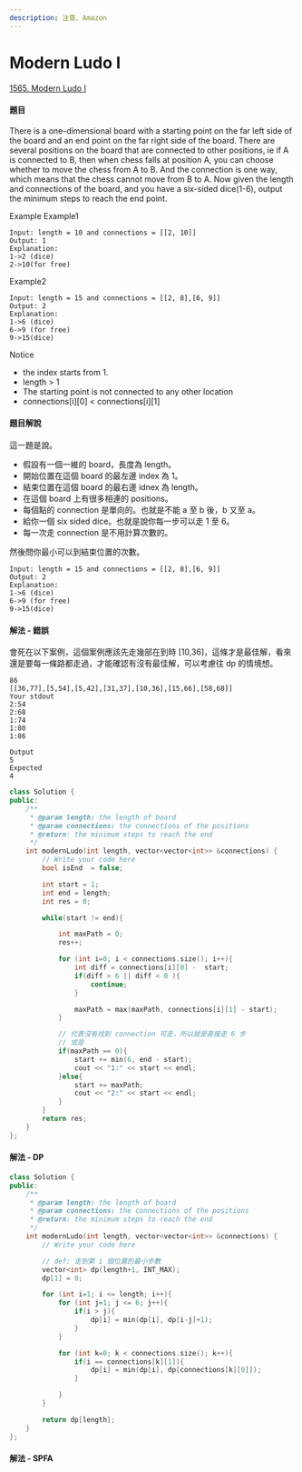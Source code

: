 ```yaml
---
description: 注意、Amazon
---
```


# Modern Ludo I

[1565. Modern Ludo I](https://www.lintcode.com/problem/modern-ludo-i/?_from=ladder&&fromId=62)

#### 題目

There is a one-dimensional board with a starting point on the far left side of the board and an end point on the far right side of the board. There are several positions on the board that are connected to other positions, ie if A is connected to B, then when chess falls at position A, you can choose whether to move the chess from A to B. And the connection is one way, which means that the chess cannot move from B to A. Now given the length and connections of the board, and you have a six-sided dice\(1-6\), output the minimum steps to reach the end point.

Example Example1

```text
Input: length = 10 and connections = [[2, 10]]
Output: 1
Explanation: 
1->2 (dice)
2->10(for free)
```

Example2

```text
Input: length = 15 and connections = [[2, 8],[6, 9]]
Output: 2
Explanation: 
1->6 (dice)
6->9 (for free)
9->15(dice)
```

Notice

* the index starts from 1.
* length &gt; 1
* The starting point is not connected to any other location
* connections\[i\]\[0\] &lt; connections\[i\]\[1\]

#### 題目解說

這一題是說。

* 假設有一個一維的 board，長度為 length。
* 開始位置在這個 board 的最左邊 index 為 1。
* 結束位置在這個 board 的最右邊 idnex 為 length。
* 在這個 board 上有很多相連的 positions。
* 每個點的 connection 是單向的。也就是不能 a 至 b 後，b 又至 a。
* 給你一個 six sided dice。也就是說你每一步可以走 1 至 6。
* 每一次走 connection 是不用計算次數的。

然後問你最小可以到結束位置的次數。

```text
Input: length = 15 and connections = [[2, 8],[6, 9]]
Output: 2
Explanation: 
1->6 (dice)
6->9 (for free)
9->15(dice)
```

#### 解法 - 錯誤

會死在以下案例，這個案例應該先走幾部在到時 \[10,36\]，這條才是最佳解，看來還是要每一條路都走過，才能確認有沒有最佳解，可以考慮往 dp 的情境想。

```text
86
[[36,77],[5,54],[5,42],[31,37],[10,36],[15,66],[58,68]]
Your stdout
2:54
2:68
1:74
1:80
1:86

Output
5
Expected
4
```

```cpp
class Solution {
public:
    /**
     * @param length: the length of board
     * @param connections: the connections of the positions
     * @return: the minimum steps to reach the end
     */
    int modernLudo(int length, vector<vector<int>> &connections) {
        // Write your code here
        bool isEnd  = false;

        int start = 1;
        int end = length;
        int res = 0;

        while(start != end){

            int maxPath = 0;
            res++;

            for (int i=0; i < connections.size(); i++){
                int diff = connections[i][0] -  start;
                if(diff > 6 || diff < 0 ){
                    continue;
                }

                maxPath = max(maxPath, connections[i][1] - start);
            }

            // 代表沒有找到 connection 可走，所以就是直接走 6 步
            // 或是 
            if(maxPath == 0){
                start += min(6, end - start);
                cout << "1:" << start << endl;
            }else{
                start += maxPath;
                cout << "2:" << start << endl;
            }
        }
        return res;
    }
};
```

#### 解法 - DP

```cpp
class Solution {
public:
    /**
     * @param length: the length of board
     * @param connections: the connections of the positions
     * @return: the minimum steps to reach the end
     */
    int modernLudo(int length, vector<vector<int>> &connections) {
        // Write your code here

        // def: 走到第 i 個位置的最小步數
        vector<int> dp(length+1, INT_MAX);
        dp[1] = 0;

        for (int i=1; i <= length; i++){
            for (int j=1; j <= 6; j++){
                if(i > j){
                    dp[i] = min(dp[i], dp[i-j]+1);
                }
            }

            for (int k=0; k < connections.size(); k++){
                if(i == connections[k][1]){
                    dp[i] = min(dp[i], dp[connections[k][0]]);
                }

            }
        }

        return dp[length];
    }
};
```

#### 解法 - SPFA

